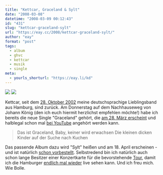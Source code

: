 ```yaml
---
title: "Kettcar, Graceland & Sylt"
date: "2008-03-08"
datetime: "2008-03-09 00:12:43"
id: "431"
slug: "kettcar-graceland-sylt"
url: "https://eay.cc/2008/kettcar-graceland-sylt/"
author: "eay"
format: "post"
tags:
  - album
  - ghvc
  - kettcar
  - musik
  - single
meta:
  - yourls_shorturl: "https://eay.li/kd"
---
```


[![](/uploads/2008/kettcargraceland.jpg)](http://www.amazon.de/exec/obidos/ASIN/B0013LTUWE/eayznet-21) [![](/uploads/2008/kettcarsylt.jpg)](http://www.amazon.de/exec/obidos/ASIN/B0014G00HW/eayznet-21)

Kettcar, seit dem [28\. Oktober 2002](http://de.wikipedia.org/wiki/Du_und_wieviel_von_deinen_Freunden) meine deutschsprachige Lieblingsband aus Hamburg, sind zurück. Am Donnerstag auf dem Nachhauseweg von Johann König (den ich euch hiermit herzlichst empfehlen möchte!) habe ich bereits die neue Single "Graceland" gehört, die [am 28. März erscheint](http://www.amazon.de/exec/obidos/ASIN/B0013LTUWE/eayznet-21) und halblegal schon mal [bei YouTube](http://youtube.com/watch?v=f7EY2u9lMiU) angehört werden kann.

> Das ist Graceland, Baby, keiner wird erwachsen Die kleinen dicken Kinder auf der Suche nach Kuchen

Das passende Album dazu wird "Sylt" heißen und am 18. April erscheinen - und ist natürlich [schon vorbestellt](http://www.amazon.de/exec/obidos/ASIN/B0014G00HW/eayznet-21). Selbstredend bin ich natürlich auch schon lange Besitzer einer Konzertkarte für die bevorstehende [Tour](http://www.kettcar.net/), damit ich die Hamburger [endlich mal wieder](http://eay.cc/blog/2005/08/kettcar_beim_ko.shtml) live sehen kann. Und ich freu mich. Wie Bolle.
